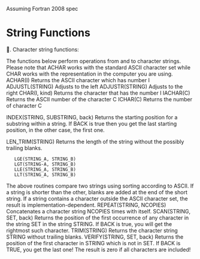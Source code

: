 Assuming Fortran 2008 spec


String Functions
================
. Character string functions:

The functions below perform operations from and to character strings. Please note that ACHAR works with the standard ASCII character set while CHAR works with the representation in the computer you are using.
ACHAR(I)          Returns the ASCII character which has number I
ADJUSTL(STRING)   Adjusts to the left
ADJUSTR(STRING)   Adjusts to the right
CHAR(I, kind)     Returns the character that has the number I
IACHAR(C)         Returns the ASCII number of the character C
ICHAR(C)          Returns the number of character C

INDEX(STRING, SUBSTRING, back)  Returns the starting position for a
    substring within  a  string.  If BACK  is  true then you get the
    last starting position, in the  other case, the first one.

LEN_TRIM(STRING)  Returns the length of the string without the possibly 
    trailing blanks.

       LGE(STRING_A, STRING_B)
       LGT(STRING-A, STRING_B)
       LLE(STRING_A, STRING_B)
       LLT(STRING_A, STRING_B)
The above routines compare two strings using sorting according to ASCII. If a string is shorter than the other, blanks are added at the end of the short string. If a string contains a character outside the ASCII character set, the result is implementation-dependent.
REPEAT(STRING, NCOPIES)    Concatenates a character string NCOPIES
                           times with itself.
SCAN(STRING, SET, back)    Returns the position of the first occurrence
                           of any character in the string SET in the string
                           STRING. If BACK is true, you will get
                           the rightmost such character.
TRIM(STRING)               Returns the character string STRING without
                           trailing blanks.
VERIFY(STRING, SET, back)  Returns the position of the first character
                           in STRING which is not in SET.  If BACK
                           is TRUE, you get the last one!
                           The result is zero if all characters are
                           included!
